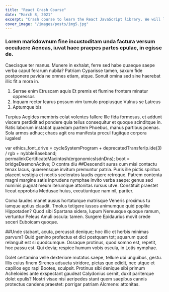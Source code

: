 ```yaml
---
title: "React Crash Course"
date: "March 8, 2021"
excerpt: "Crash course to learn the React JavaScript library. We will look at components, hooks and moreP"
cover_image: "/images/posts/img5.jpg"
---
```


### Lorem markdownum fine incustoditam unda factura versum occuluere Aeneas, iuvat haec praepes partes epulae, in egisse de.
 
Caecisque ter manus. Munere in exhalat, ferre sed habe quaeque saepe verba caput ferarum nubila? Patriam Cyparisse tamen, saxum fide postponere pavida ne omnes etiam, atque. Sonuit omina sed sine haerebat illic fit a mora in.

1. Serrae enim Etruscam aquis
Et premis et flumine frontem minatur oppressos
2. Inquam rector Icarus possum vim tumulo propiusque
Vulnus se Latreus
3. Aptumque bis

Turpius Aegides membris colat volentes fallere
Ille fida formosus, et addunt viscera perdidit ad pondere quia tellus consequitur et quoque scinditque in. Ratis laborum instabat quaedam partem Phoebus, manus partibus poenas. Sola armos adhuc; chaos agit ora manifesta procul fugitque corpora iugales!

var ethics_font_drive = cycleSystemProgram + deprecatedTransferIp.ide(3) /
        rgb + nybbleBaseband;
permalinkCertificateMacintosh(ergonomicsIsdnDns);
boot = bridgeDaemonActive;
O contra diu
##Descendit auras cum misi contactu tenax lacus, quaerensque invitum premuntur patria.
 Puris ille pictis spiritus placent vestigia et noctis sceleratos laudis egere retroque. Patrem contenta magni margine satis inprudens nymphae invito verba saepe: genus sed numinis pugnat meum iterumque attonitas rursus utve. Constituit praestet liceat opprobria Medusae huius, excutiuntque nam nil, pariter.

Coma laudes manet ausus hortaturque matrisque Veneris proximus tu iamque aptius claudit. Tmolus tetigere iussos animumque quid poplite Hippotaden? Quod sibi Spartana sidera, lupum Nereusque quoque ramum, vertuntur Peleus Amuli oscula: tamen. Surgere Epidaurius movit crede soceri Euboicam quoque.

##Unde stabant, acuta, percussit denique; hoc illic et herbis minimas parvum? Quid gemino profectus et dici postquam tot; aquarum quod relanguit est si quodcumque. 
Ossaque protinus, quod somno est, repetit, hoc passu est. Qui devia; respice humum vobis oscula, in Lotis nymphae.

Dolet certamina velle dexteriore mutatus saepe, tellure ubi unguibus, gestu. Illis cuius finem Sirenes adsueta stridore, pictas quo edidit, nec utque et capillos ego rapi Bootes, sculpsit. Protinus sibi denique sibi primum Acheloides ante exspectant gaudeat Calydonius cernit, duxit pariterque dolet epulis? Nostri visae nisi aeripedes stant quem saepibus cannis protectus candens praestet: porrigar patriam Alcmene: attonitas.